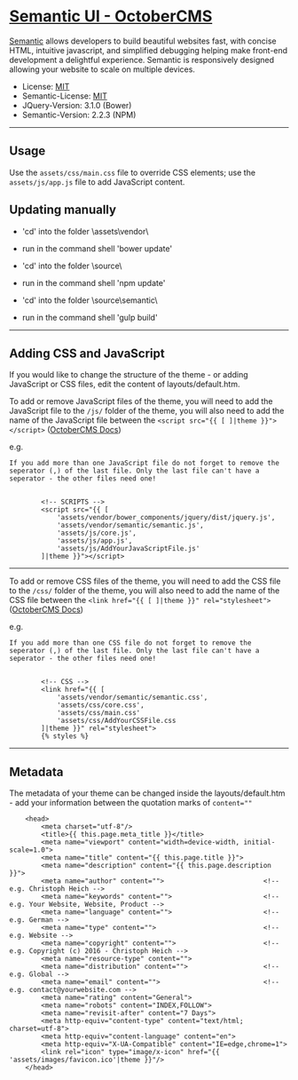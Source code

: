 # [Semantic UI - OctoberCMS](http://octobercms.com/theme/christophheich-semantic-ui-octobercms)

[Semantic](http://semantic-ui.com/) allows developers to build beautiful websites fast, with concise HTML, intuitive javascript, and simplified debugging helping make front-end development a delightful experience. Semantic is responsively designed allowing your website to scale on multiple devices. 

* License: [MIT](https://github.com/christophheich/semantic-ui-octobercms/blob/master/LICENSE)
* Semantic-License: [MIT](https://github.com/Semantic-Org/Semantic-UI/blob/master/LICENSE.md)
* JQuery-Version: 3.1.0 (Bower)
* Semantic-Version: 2.2.3 (NPM)





---





## Usage
Use the `assets/css/main.css` file to override CSS elements; use the `assets/js/app.js` file to add JavaScript content.

## Updating manually
- 'cd' into the folder \assets\vendor\
- run in the command shell 'bower update'

- 'cd' into the folder \source\
- run in the command shell 'npm update'

- 'cd' into the folder \source\semantic\
- run in the command shell 'gulp build' 
 
---




 
## Adding CSS and JavaScript

If you would like to change the structure of the theme - or adding JavaScript or CSS files, edit the content of layouts/default.htm.

To add or remove JavaScript files of the theme, you will need to add the JavaScript file to the `/js/` folder of the theme, you will also need to add the name of the JavaScript file between the `<script src="{{ [ ]|theme }}"></script>` ([OctoberCMS Docs](http://octobercms.com/docs/cms/themes))

e.g.
```
If you add more than one JavaScript file do not forget to remove the seperator (,) of the last file. Only the last file can't have a seperator - the other files need one!


		<!-- SCRIPTS -->
        <script src="{{ [
            'assets/vendor/bower_components/jquery/dist/jquery.js',
            'assets/vendor/semantic/semantic.js',
            'assets/js/core.js',
            'assets/js/app.js',
			'assets/js/AddYourJavaScriptFile.js'
        ]|theme }}"></script>
```




---




    
To add or remove CSS files of the theme, you will need to add the CSS file to the `/css/` folder of the theme, you will also need to add the name of the CSS file between the `<link href="{{ [ ]|theme }}" rel="stylesheet">` ([OctoberCMS Docs](http://octobercms.com/docs/cms/themes))

e.g.
    
```
If you add more than one CSS file do not forget to remove the seperator (,) of the last file. Only the last file can't have a seperator - the other files need one!


        <!-- CSS -->
        <link href="{{ [
            'assets/vendor/semantic/semantic.css',
            'assets/css/core.css',
            'assets/css/main.css'
			'assets/css/AddYourCSSFile.css
        ]|theme }}" rel="stylesheet">
        {% styles %}
```



---





## Metadata

The metadata of your theme can be changed inside the layouts/default.htm - add your information between the quotation marks of `content=""`
```
    <head>
        <meta charset="utf-8"/>
        <title>{{ this.page.meta_title }}</title>
		<meta name="viewport" content="width=device-width, initial-scale=1.0">
        <meta name="title" content="{{ this.page.title }}">
        <meta name="description" content="{{ this.page.description }}">
		<meta name="author" content=""> 						<!-- e.g. Christoph Heich -->
        <meta name="keywords" content=""> 						<!-- e.g. Your Website, Website, Product -->
        <meta name="language" content=""> 						<!-- e.g. German -->
        <meta name="type" content=""> 							<!-- e.g. Website -->
        <meta name="copyright" content=""> 						<!-- e.g. Copyright (c) 2016 - Christoph Heich -->
        <meta name="resource-type" content="">	
        <meta name="distribution" content="">					<!-- e.g. Global -->
        <meta name="email" content="">							<!-- e.g. contact@yourwebsite.com -->
        <meta name="rating" content="General">
        <meta name="robots" content="INDEX,FOLLOW">
        <meta name="revisit-after" content="7 Days">
        <meta http-equiv="content-type" content="text/html; charset=utf-8">
		<meta http-equiv="content-language" content="en">
		<meta http-equiv="X-UA-Compatible" content="IE=edge,chrome=1">
		<link rel="icon" type="image/x-icon" href="{{ 'assets/images/favicon.ico'|theme }}"/>
    </head>
```